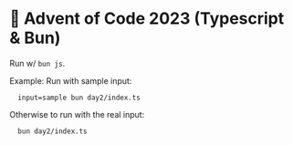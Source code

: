 # 🎄 Advent of Code 2023 (Typescript & Bun)

Run w/ `bun js`.

Example:
Run with sample input:

```
  input=sample bun day2/index.ts
```

Otherwise to run with the real input:

```
  bun day2/index.ts
```
